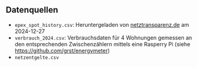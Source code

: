 ## Datenquellen

 * `epex_spot_history.csv`: Heruntergeladen von [netztransparenz.de](https://www.netztransparenz.de/de-de/Erneuerbare-Energien-und-Umlagen/EEG/Transparenzanforderungen/Marktpr%C3%A4mie/Spotmarktpreis-nach-3-Nr-42a-EEG)
am 2024-12-27
 * `verbrauch_2024.csv`: Verbrauchsdaten für 4 Wohnungen gemessen an den entsprechenden Zwischenzählern mittels eine 
   Rasperry Pi (siehe https://github.com/grst/energymeter)
 * `netzentgelte.csv`
